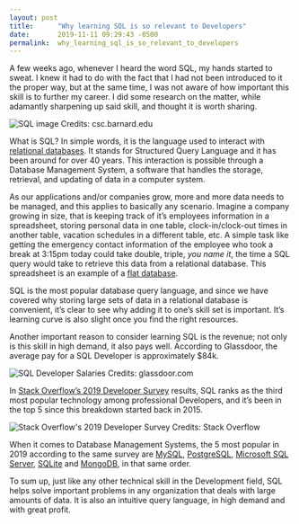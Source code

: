 ```yaml
---
layout: post
title:      "Why learning SQL is so relevant to Developers"
date:       2019-11-11 09:29:43 -0500
permalink:  why_learning_sql_is_so_relevant_to_developers
---
```


A few weeks ago, whenever I heard the word SQL, my hands started to sweat. I knew it had to do with the fact that I had not been introduced to it the proper way, but at the same time, I was not aware of how important this skill is to further my career. I did some research on the matter, while adamantly sharpening up said skill, and thought it is worth sharing.

![SQL image](https://miro.medium.com/max/1500/1*5kfKaHgeMNOYszSBVtU-fA.png)
Credits: csc.barnard.edu

What is SQL? In simple words, it is the language used to interact with [relational databases](https://en.wikipedia.org/wiki/Relational_database). It stands for Structured Query Language and it has been around for over 40 years. This interaction is possible through a Database Management System, a software that handles the storage, retrieval, and updating of data in a computer system.

As our applications and/or companies grow, more and more data needs to be managed, and this applies to basically any scenario. Imagine a company growing in size, that is keeping track of it’s employees information in a spreadsheet, storing personal data in one table, clock-in/clock-out times in another table, vacation schedules in a different table, etc. A simple task like getting the emergency contact information of the employee who took a break at 3:15pm today could take double, triple, *you name it*, the time a SQL query would take to retrieve this data from a relational database. This spreadsheet is an example of a [flat database](https://en.wikipedia.org/wiki/Flat-file_database).

SQL is the most popular database query language, and since we have covered why storing large sets of data in a relational database is convenient, it’s clear to see why adding it to one’s skill set is important. It’s learning curve is also slight once you find the right resources.

Another important reason to consider learning SQL is the revenue; not only is this skill in high demand, it also pays well. According to Glassdoor, the average pay for a SQL Developer is approximately $84k.

![SQL Developer Salaries](https://miro.medium.com/max/1566/1*E16heq1L3j54co-FxTE13Q.jpeg)
Credits: glassdoor.com

In [Stack Overflow’s 2019 Developer Survey](https://insights.stackoverflow.com/survey/2019) results, SQL ranks as the third most popular technology among professional Developers, and it’s been in the top 5 since this breakdown started back in 2015.

![Stack Overflow's 2019 Developer Survey](https://miro.medium.com/max/1171/1*pwHnqzf9ja1bkA-VMBDTJw.jpeg)
Credits: Stack Overflow

When it comes to Database Management Systems, the 5 most popular in 2019 according to the same survey are [MySQL](https://www.mysql.com/), [PostgreSQL](https://www.postgresql.org/), [Microsoft SQL Server](https://www.microsoft.com/en-us/sql-server/default.aspx), [SQLite](https://www.sqlite.org/index.html) and [MongoDB](https://www.mongodb.com/), in that same order.

To sum up, just like any other technical skill in the Development field, SQL helps solve important problems in any organization that deals with large amounts of data. It is also an intuitive query language, in high demand and with great profit.
